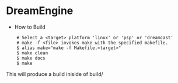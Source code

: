 # DreamEngine

* How to Build
```
	# Select a <target> platform 'linux' or 'psp' or 'dreamcast'
	# make -f <file> invokes make with the specified makefile.
	$ alias make="make -f Makefile.<target>"
	$ make clean
	$ make docs
	$ make
```

This will produce a build iniside of build/<targt>
